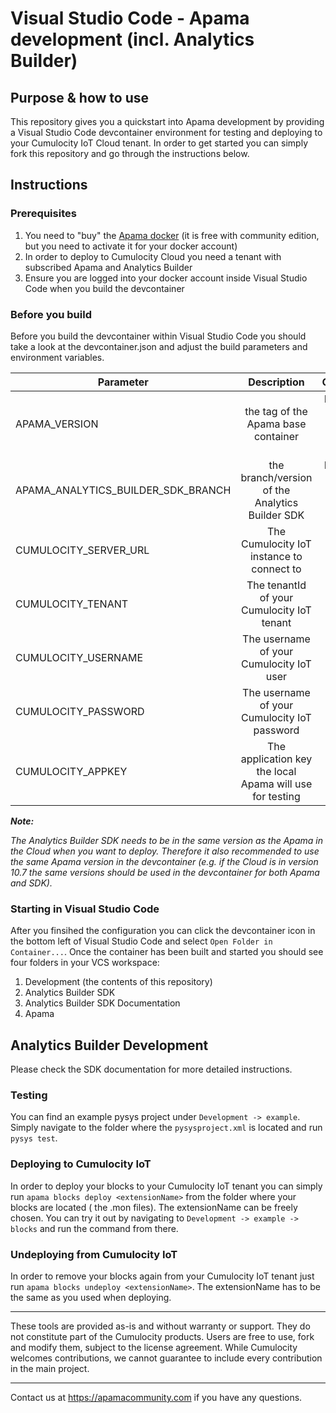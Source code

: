 # Visual Studio Code - Apama development (incl. Analytics Builder)

## Purpose & how to use

This repository gives you a quickstart into Apama development by providing a Visual Studio Code devcontainer environment for testing and deploying to your Cumulocity IoT Cloud tenant. In order to get started you can simply fork this repository and go through the instructions below.

## Instructions

### Prerequisites
1. You need to "buy" the [Apama docker](https://gallery.ecr.aws/apama/apama-builder) (it is free with community edition, but you need to activate it for your docker account)
2. In order to deploy to Cumulocity Cloud you need a tenant with subscribed Apama and Analytics Builder
3. Ensure you are logged into your docker account inside Visual Studio Code when you build the devcontainer

### Before you build
Before you build the devcontainer within Visual Studio Code you should take a look at the devcontainer.json and adjust the build parameters and environment variables.

| Parameter                             | Description                                               | Comments                                      |
| -------------                         |:-------------:                                            | -----:                                        |
| APAMA_VERSION                         | the tag of the Apama base container                       | Please see docker hub for available versions  |
| APAMA_ANALYTICS_BUILDER_SDK_BRANCH    | the branch/version of the Analytics Builder SDK           | Please see [Github](https://github.com/Cumulocity-IoT/apama-analytics-builder-block-sdk) for the available branches  |
| CUMULOCITY_SERVER_URL                 | The Cumulocity IoT instance to connect to                 |                                               |
| CUMULOCITY_TENANT                     | The tenantId of your Cumulocity IoT tenant                |                                               |
| CUMULOCITY_USERNAME                   | The username of your Cumulocity IoT user                  |                                               |
| CUMULOCITY_PASSWORD                   | The username of your Cumulocity IoT password              |                                               |
| CUMULOCITY_APPKEY                     | The application key the local Apama will use for testing  |                                               |

__*Note:*__

*The Analytics Builder SDK needs to be in the same version as the Apama in the Cloud when you want to deploy. Therefore it also recommended to use the same Apama version in the devcontainer (e.g. if the Cloud is in version 10.7 the same versions should be used in the devcontainer for both Apama and SDK).*

### Starting in Visual Studio Code
After you finsihed the configuration you can click the devcontainer icon in the bottom left of Visual Studio Code and select `Open Folder in Container...`.
Once the container has been built and started you should see four folders in your VCS workspace:
1. Development (the contents of this repository)
2. Analytics Builder SDK
3. Analytics Builder SDK Documentation
4. Apama

## Analytics Builder Development

Please check the SDK documentation for more detailed instructions.

### Testing
You can find an example pysys project under `Development -> example`. Simply navigate to the folder where the `pysysproject.xml` is located and run `pysys test`.

### Deploying to Cumulocity IoT
In order to deploy your blocks to your Cumulocity IoT tenant you can simply run `apama blocks deploy <extensionName>` from the folder where your blocks are located ( the .mon files). The extensionName can be freely chosen. You can try it out by navigating to `Development -> example -> blocks` and run the command from there.

### Undeploying from Cumulocity IoT
In order to remove your blocks again from your Cumulocity IoT tenant just run `apama blocks undeploy <extensionName>`. The extensionName has to be the same as you used when deploying.

---

These tools are provided as-is and without warranty or support. They do not constitute part of the Cumulocity products. Users are free to use, fork and modify them, subject to the license agreement. While Cumulocity welcomes contributions, we cannot guarantee to include every contribution in the main project.
_____________
Contact us at https://apamacommunity.com if you have any questions.

